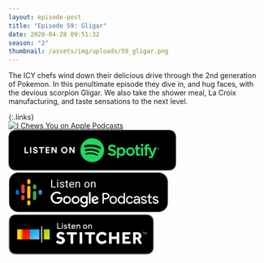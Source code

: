 ```yaml
---
layout: episode-post
title: "Episode 59: Gligar"
date: 2020-04-28 09:51:32
season: "2"
thumbnail: /assets/img/uploads/59_gligar.png
---
```

The ICY chefs wind down their delicious drive through the 2nd generation of Pokemon. In this penultimate episode they dive in, and hug faces, with the devious scorpion Gligar. We also take the shower meal, La Croix manufacturing, and taste sensations to the next level.

{:.links}  
[![I Chews You on Apple Podcasts](https://linkmaker.itunes.apple.com/en-us/badge-lrg.svg?releaseDate=2019-04-16T00:00:00Z&kind=podcast&bubble=podcasts)](https://podcasts.apple.com/us/podcast/59-gligar/id1455409177?i=1000472909236)  [![I Chews You on Spotify](/assets/img/uploads/spotify-badge-button.svg)](https://open.spotify.com/episode/5Hw7JQ73BMPz9twCovzZ5L)  [![I Chews You on Google Podcasts](/assets/img/uploads/google-podcasts-badge-button.svg)](https://podcasts.google.com/?feed=aHR0cHM6Ly9pY2hld3N5b3UubGlic3luLmNvbS9yc3M&episode=NTgxZjFiNzctNWZiZS00NmViLTgzNDUtMmMzMjQ3NTFiMjIw&ved=0CA0Q38oDahcKEwiomaOGvYvpAhUAAAAAHQAAAAAQAQ)  [![I Chews You on Stitcher](/assets/img/uploads/stitcher-badge-button.svg)](https://www.stitcher.com/s?eid=69190457)